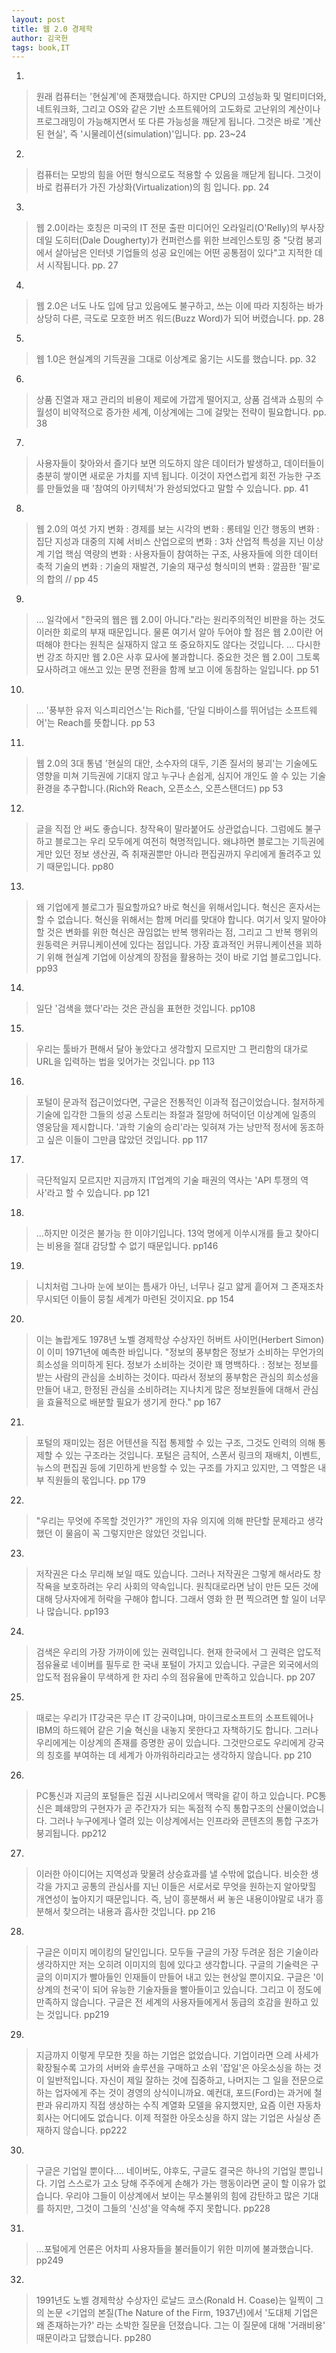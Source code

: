 ```yaml
---
layout: post
title: 웹 2.0 경제학
author: 김국헌
tags: book,IT
---
```


1. 
> 원래 컴퓨터는 '현실계'에 존재했습니다. 하지만 CPU의 고성능화 및 멀티미더와, 네트워크화, 그리고 OS와 같은 기반 소프트웨어의 고도화로 고난위의 계산이나 프로그래밍이 가능해지면서 또 다른 가능성을 깨닫게 됩니다. 그것은 바로 '계산된 현실', 즉 '시물레이션(simulation)'입니다. pp. 23~24

2. 
> 컴퓨터는 모방의 힘을 어떤 형식으로도 적용할 수 있음을 깨닫게 됩니다. 그것이 바로 컴퓨터가 가진 가상화(Virtualization)의 힘 입니다. pp. 24

3. 
> 웹 2.0이라는 호칭은 미국의 IT 전문 출판 미디어인 오라일리(O'Relly)의 부사장 데일 도히터(Dale Dougherty)가 컨퍼런스를 위한 브레인스토밍 중 "닷컴 붕괴에서 살아남은 인터넷 기업들의 성공 요인에는 어떤 공통점이 있다"고 지적한 데서 시작됩니다. pp. 27

4. 
> 웹 2.0은 너도 나도 입에 담고 있음에도 불구하고, 쓰는 이에 따라 지칭하는 바가 상당히 다른, 극도로 모호한 버즈 워드(Buzz Word)가 되어 버렸습니다. pp. 28

5. 
> 웹 1.0은 현실계의 기득권을 그대로 이상계로 옮기는 시도를 했습니다. pp. 32

6. 
> 상품 진열과 재고 관리의 비용이 제로에 가깝게 떨어지고, 상품 검색과 쇼핑의 수월성이 비약적으로 증가한 세계, 이상계에는 그에 걸맞는 전략이 필요합니다. pp. 38

7. 
> 사용자들이 찾아와서 즐기다 보면 의도하지 않은 데이터가 발생하고, 데이터들이 충분히 쌓이면 새로운 가치를 지넥 됩니다. 이것이 자연스럽게 회전 가능한 구조를 만들었을 때 '참여의 아키텍처'가 완성되었다고 말할 수 있습니다. pp. 41

8. 
> 웹 2.0의 여섯 가지 변화 : 
경제를 보는 시각의 변화 : 롱테일
인간 행동의 변화 : 집단 지성과 대중의 지혜
서비스 산업으로의 변화 : 3차 산업적 특성을 지닌 이상계
기업 핵심 역량의 변화 : 사용자들이 참여하는 구조, 사용자들에 의한 데이터 축적
기술의 변화 : 기술의 재발견, 기술의 재구성
형식미의 변화 : 깔끔한 '필'로의 합의 // pp 45

9. 
> ... 일각에서 "한국의 웹은 웹 2.0이 아니다."라는 원리주의적인 비판을 하는 것도 이러한 회로의 부재 때문입니다. 물론 여기서 알아 두어야 할 점은 웹 2.0이란 어떠해야 한다는 원칙은 실재하지 않고 또 중요하지도 않다는 것입니다. ... 다시한번 강조 하지만 웹 2.0은 사후 묘사에 불과합니다. 중요한 것은 웹 2.0이 그토록 묘사하려고 애쓰고 있는 문명 전환을 함께 보고 이에 동참하는 일입니다. pp 51

10. 
> ... '풍부한 유저 익스피리언스'는 Rich를, '단일 디바이스를 뛰어넘는 소프트웨어'는 Reach를 뜻합니다. pp 53

11. 
> 웹 2.0의 3대 통념 '현실의 대안, 소수자의 대두, 기존 질서의 붕괴'는 기술에도 영향을 미쳐 기득권에 기대지 않고 누구나 손쉽게, 심지어 개인도 쓸 수 있는 기술 환경을 추구합니다.(Rich와 Reach, 오픈소스, 오픈스탠더드) pp 53

12. 
> 글을 직접 안 써도 좋습니다. 창작욕이 말라붙어도 상관없습니다. 그럼에도 불구하고 블로그는 우리 모두에게 여전히 혁명적입니다. 왜냐하면 블로그는 기득권에게만 있던 정보 생산권, 즉 취재권뿐만 아니라 편집권까지 우리에게 돌려주고 있기 때문입니다. pp80

13. 
> 왜 기업에게 블로그가 필요할까요? 바로 혁신을 위해서입니다. 혁신은 혼자서는 할 수 없습니다. 혁신을 위해서는 함께 머리를 맞대야 합니다. 여기서 잊지 말아야 할 것은 변화를 위한 혁신은 끊임없는 반복 행위라는 점, 그리고 그 반복 행위의 원동력은 커뮤니케이션에 있다는 점입니다. 가장 효과적인 커뮤니케이션을 꾀하기 위해 현실계 기업에 이상계의 장점을 활용하는 것이 바로 기업 블로그입니다. pp93

14. 
> 일단 '검색을 했다'라는 것은 관심을 표현한 것입니다. pp108

15. 
> 우리는 툴바가 편해서 달아 놓았다고 생각할지 모르지만 그 편리함의 대가로 URL을 입력하는 법을 잊어가는 것입니다. pp 113

16. 
> 포털이 문과적 접근이었다면, 구글은 전통적인 이과적 접근이었습니다. 철저하게 기술에 입각한 그들의 성공 스토리는 좌절과 절망에 허덕이던 이상계에 일종의 영웅담을 제시합니다. '과학 기술의 승리'라는 잊혀져 가는 낭만적 정서에 동조하고 싶은 이들이 그만큼 많았던 것입니다. pp 117

17. 
> 극단적일지 모르지만 지금까지 IT업계의 기술 패권의 역사는 'API 투쟁의 역사'라고 할 수 있습니다. pp 121

18. 
> ...하지만 이것은 불가능 한 이야기입니다. 13억 명에게 이쑤시개를 들고 찾아디는 비용을 절대 감당할 수 없기 때문입니다. pp146

19. 
> 니치처럼 그나마 눈에 보이는 틈새가 아닌, 너무나 길고 얇게 흩어져 그 존재조차 무시되던 이들이 뭉칠 세계가 마련된 것이지요. pp 154

20. 
> 이는 놀랍게도 1978년 노벨 경제학상 수상자인 허버트 사이먼(Herbert Simon)이 이미 1971년에 예측한 바입니다. "정보의 풍부함은 정보가 소비하는 무언가의 희소성을 의미하게 된다. 정보가 소비하는 것이란 꽤 명백하다. : 정보는 정보를 받는 사람의 관심을 소비하는 것이다. 따라서 정보의 풍부함은 관심의 희소성을 만들어 내고, 한정된 관심을 소비하려는 지나치게 많은 정보원들에 대해서 관심을 효율적으로 배분할 필요가 생기게 한다." pp 167

21. 
> 포털의 재미있는 점은 어텐션을 직접 통제할 수 있는 구조, 그것도 인력의 의해 통제할 수 있는 구조라는 것입니다. 포털은 금칙어, 스폰서 링크의 재배치, 이벤트, 뉴스의 편집권 등에 기민하게 반응할 수 있는 구조를 가지고 있지만, 그 역할은 내부 직원들의 몫입니다. pp 179

22. 
> "우리는 무엇에 주목할 것인가?" 개인의 자유 의지에 의해 판단할 문제라고 생각했던 이 물음이 꼭 그렇지만은 않았던 것입니다.

23. 
> 저작권은 다소 무리해 보일 때도 있습니다. 그러나 저작권은 그렇게 해서라도 창작욕을 보호하려는 우리 사회의 약속입니다. 원칙대로라면 남이 만든 모든 것에 대해 당사자에게 허락을 구해야 합니다. 그래서 영화 한 편 찍으려면 할 일이 너무나 많습니다. pp193

24. 
> 검색은 우리의 가장 가까이에 있는 권력입니다. 현재 한국에서 그 권력은 압도적 점유율로 네이버를 필두로 한 국내 포털이 가지고 있습니다. 구글은 외국에서의 압도적 점유율이 무색하게 한 자리 수의 점유율에 만족하고 있습니다. pp 207

25. 
> 때로는 우리가 IT강국은 무슨 IT 강국이냐며, 마이크로소프트의 소프트웨어나 IBM의 하드웨어 같은 기술 혁신을 내놓지 못한다고 자책하기도 합니다. 그러나 우리에게는 이상계의 존재를 증명한 공이 있습니다. 그것만으로도 우리에게 강국의 칭호를 부여하는 데 세계가 아까워하리라고는 생각하지 않습니다. pp 210

26. 
>PC통신과 지금의 포털들은 집권 시나리오에서 맥락을 같이 하고 있습니다. PC통신은 폐쇄망의 구현자가 곧 주간자가 되는 독점적 수직 통합구조의 산물이었습니다. 그러나 누구에게나 열려 있는 이상계에서는 인프라와 콘텐츠의 통합 구조가 붕괴됩니다. pp212

27. 
> 이러한 아이디어는 지역성과 맞물려 상승효과를 낼 수밖에 없습니다. 비슷한 생각을 가지고 공통의 관심사를 지닌 이들은 서로서로 무엇을 원하는지 알아맞힐 개연성이 높아지기 때문입니다. 즉, 남이 흥분해서 써 놓은 내용이야말로 내가 흥분해서 찾으려는 내용과 흡사한 것입니다. pp 216 

28. 
> 구글은 이미지 메이킹의 달인입니다. 모두들 구글의 가장 두려운 점은 기술이라 생각하지만 저는 오히려 이미지의 힘에 있다고 생각합니다. 구글의 기술력은 구글의 이미지가 빨아들인 인재들이 만들어 내고 있는 현상일 뿐이지요. 구글은 '이상계의 천국'이 되어 유능한 기술자들을 빨아들이고 있습니다. 그리고 이 정도에 만족하지 않습니다. 구글은 전 세계의 사용자들에게서 동급의 호감을 원하고 있는 것입니다. pp219 

29. 
> 지금까지 이렇게 무모한 짓을 하는 기업은 없었습니다. 기업이라면 으레 사세가 확장될수록 고가의 서버와 솔루션을 구매하고 소위 '잡일'은 아웃소싱을 하는 것이 일반적입니다. 자신이 제일 잘하는 것에 집중하고, 나머지는 그 일을 전문으로 하는 업자에게 주는 것이 경영의 상식이니까요. 예컨대, 포드(Ford)는 과거에 철판과 유리까지 직접 생상하는 수직 계열화 모델을 유지했지만, 요즘 이런 자동차 회사는 어디에도 없습니다. 이제 적절한 아웃소싱을 하지 않는 기업은 사실상 존재하지 않습니다. pp222

30. 
> 구글은 기업일 뿐이다.... 네이버도, 야후도, 구글도 결국은 하나의 기업일 뿐입니다. 기업 스스로가 고소 당해 주주에게 손해가 가는 행동이라면 굳이 할 이유가 없습니다. 우리야 그들이 이상계에서 보이는 무소불위의 힘에 감탄하고 많은 기대를 하지만, 그것이 그들의 '신성'을 약속해 주지 못합니다. pp228 

31. 
> ...포털에게 언론은 어차피 사용자들을 불러들이기 위한 미끼에 불과했습니다. pp249

32. 
> 1991년도 노벨 경제학상 수상자인 로날드 코스(Ronald H. Coase)는 일찍이 그의 논문 <기업의 본질(The Nature of the Firm, 1937년)에서 '도대체 기업은 왜 존재하는가?' 라는 소박한 질문을 던졌습니다. 그는 이 질문에 대해 '거래비용' 때문이라고 답했습니다. pp280